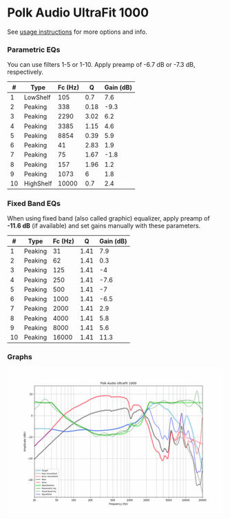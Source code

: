 # Polk Audio UltraFit 1000
See [usage instructions](https://github.com/jaakkopasanen/AutoEq#usage) for more options and info.

### Parametric EQs
You can use filters 1-5 or 1-10. Apply preamp of -6.7 dB or -7.3 dB, respectively.

|   # | Type      |   Fc (Hz) |    Q |   Gain (dB) |
|-----|-----------|-----------|------|-------------|
|   1 | LowShelf  |       105 | 0.7  |         7.6 |
|   2 | Peaking   |       338 | 0.18 |        -9.3 |
|   3 | Peaking   |      2290 | 3.02 |         6.2 |
|   4 | Peaking   |      3385 | 1.15 |         4.6 |
|   5 | Peaking   |      8854 | 0.39 |         5.9 |
|   6 | Peaking   |        41 | 2.83 |         1.9 |
|   7 | Peaking   |        75 | 1.67 |        -1.8 |
|   8 | Peaking   |       157 | 1.96 |         1.2 |
|   9 | Peaking   |      1073 | 6    |         1.8 |
|  10 | HighShelf |     10000 | 0.7  |         2.4 |

### Fixed Band EQs
When using fixed band (also called graphic) equalizer, apply preamp of **-11.6 dB** (if available) and set gains manually with these parameters.

|   # | Type    |   Fc (Hz) |    Q |   Gain (dB) |
|-----|---------|-----------|------|-------------|
|   1 | Peaking |        31 | 1.41 |         7.9 |
|   2 | Peaking |        62 | 1.41 |         0.3 |
|   3 | Peaking |       125 | 1.41 |        -4   |
|   4 | Peaking |       250 | 1.41 |        -7.6 |
|   5 | Peaking |       500 | 1.41 |        -7   |
|   6 | Peaking |      1000 | 1.41 |        -6.5 |
|   7 | Peaking |      2000 | 1.41 |         2.9 |
|   8 | Peaking |      4000 | 1.41 |         5.8 |
|   9 | Peaking |      8000 | 1.41 |         5.6 |
|  10 | Peaking |     16000 | 1.41 |        11.3 |

### Graphs
![](./Polk%20Audio%20UltraFit%201000.png)
